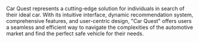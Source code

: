 Car Quest represents a cutting-edge solution for individuals in search of their ideal car. With its intuitive interface, dynamic recommendation system, comprehensive features, and user-centric design, "Car Quest" offers users a seamless and efficient way to navigate the complexities of the automotive market and find the perfect safe vehicle for their needs.
